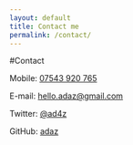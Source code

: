 ```yaml
---
layout: default
title: Contact me
permalink: /contact/
---
```


#Contact

Mobile: [07543 920 765](tel:07543920765)

E-mail: [hello.adaz@gmail.com](mailto:hello.adaz@gmail.com)

Twitter: [@ad4z](//twitter.com/ad4z)

GitHub: [adaz](//github.com/adaz)